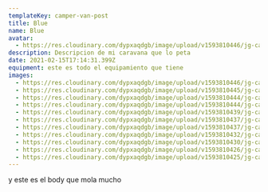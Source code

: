 ```yaml
---
templateKey: camper-van-post
title: Blue
name: Blue
avatar:
  - https://res.cloudinary.com/dypxaqdgb/image/upload/v1593810446/jg-camper/camper-vans/ocean/images/F0EEEDB0-F5EE-44FA-AB8C-A669A570EE88_bmlp6k.jpg
description: Descripcion de mi caravana que lo peta
date: 2021-02-15T17:14:31.399Z
equipment: este es todo el equipamiento que tiene
images:
  - https://res.cloudinary.com/dypxaqdgb/image/upload/v1593810446/jg-camper/camper-vans/ocean/images/F0EEEDB0-F5EE-44FA-AB8C-A669A570EE88_bmlp6k.jpg
  - https://res.cloudinary.com/dypxaqdgb/image/upload/v1593810445/jg-camper/camper-vans/ocean/images/E0DAAA0D-B888-44B0-B20C-D2643A072484_asrtnr.jpg
  - https://res.cloudinary.com/dypxaqdgb/image/upload/v1593810444/jg-camper/camper-vans/ocean/images/FA8D2636-6E5C-4A99-9EC5-C5DF69597326_jg37xk.jpg
  - https://res.cloudinary.com/dypxaqdgb/image/upload/v1593810444/jg-camper/camper-vans/ocean/images/C05B313C-061E-4BB1-9B65-542B10045CE7_nz7qch.jpg
  - https://res.cloudinary.com/dypxaqdgb/image/upload/v1593810439/jg-camper/camper-vans/ocean/images/DF152CFD-92A6-48E1-B60C-7B48D2B25BF0_blylac.jpg
  - https://res.cloudinary.com/dypxaqdgb/image/upload/v1593810437/jg-camper/camper-vans/ocean/images/98564C03-B264-4745-A000-982F1AAA1976_srazf4.jpg
  - https://res.cloudinary.com/dypxaqdgb/image/upload/v1593810437/jg-camper/camper-vans/ocean/images/E26426AE-CB77-403A-A430-FEB0083D188C_osxhzl.jpg
  - https://res.cloudinary.com/dypxaqdgb/image/upload/v1593810432/jg-camper/camper-vans/ocean/images/A46E1B0D-7085-4818-A97A-F11F9621109A_rfieht.jpg
  - https://res.cloudinary.com/dypxaqdgb/image/upload/v1593810430/jg-camper/camper-vans/ocean/images/DAEBB400-B532-44FC-947E-708EFEF6FB51_ypwf1j.jpg
  - https://res.cloudinary.com/dypxaqdgb/image/upload/v1593810426/jg-camper/camper-vans/ocean/images/B604C9D9-2DDE-44E9-9D32-81A371008C9D_mpzlbo.jpg
  - https://res.cloudinary.com/dypxaqdgb/image/upload/v1593810425/jg-camper/camper-vans/ocean/images/B7B31C87-5185-403D-B8DC-EB6DC82F09D7_qoigtq.jpg
---
```

y este es el body que mola mucho